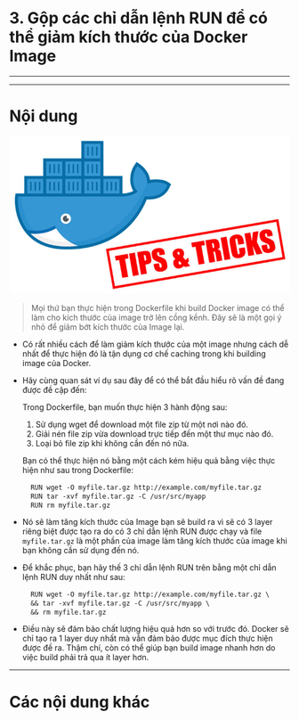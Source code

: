 # 3. Gộp các chỉ dẫn lệnh RUN để có thể giảm kích thước của Docker Image

____
____

# <a name="content">Nội dung</a>

![docker-tips-and-tricks.jpg](/images/docker-tips-and-tricks.jpg)

> Mọi thứ bạn thực hiện trong Dockerfile khi build Docker image có thể làm cho kích thước của image trở lên cồng kềnh. Đây sẽ là một gọi ý nhỏ để giảm bớt kích thước của Image lại.

- Có rất nhiều cách để làm giảm kích thước của một image nhưng cách dễ nhất để thực hiện đó là tận dụng cơ chế caching trong khi building image của Docker.

- Hãy cùng quan sát ví dụ sau đây để có thể bắt đầu hiểu rõ vấn đề đang được đề cập đến:

    Trong Dockerfile, bạn muốn thực hiện 3 hành động sau:

    1. Sử dụng wget để download một file zip từ một nơi nào đó.
    2. Giải nén file zip vừa download trực tiếp đến một thư mục nào đó.
    3. Loại bỏ file zip khi không cần đến nó nữa.

    Bạn có thể thực hiện nó bằng một cách kém hiệu quả bằng việc thực hiện như sau trong Dockerfile:

        RUN wget -O myfile.tar.gz http://example.com/myfile.tar.gz
        RUN tar -xvf myfile.tar.gz -C /usr/src/myapp
        RUN rm myfile.tar.gz

- Nó sẽ làm tăng kích thước của Image bạn sẽ build ra vì sẽ có 3 layer riêng biệt được tạo ra do có 3 chỉ dẫn lệnh RUN được chạy và file `myfile.tar.gz` là một phần của image làm tăng kích thước của image khi bạn không cần sử dụng đến nó.

- Để khắc phục, bạn hãy thế 3 chỉ dẫn lệnh RUN trên bằng một chỉ dẫn lệnh RUN duy nhất như sau:

        RUN wget -O myfile.tar.gz http://example.com/myfile.tar.gz \
        && tar -xvf myfile.tar.gz -C /usr/src/myapp \
        && rm myfile.tar.gz

- Điều này sẽ đảm bảo chất lượng hiệu quả hơn so với trước đó. Docker sẽ chỉ tạo ra 1 layer duy nhất mà vẫn đảm bảo được mục đích thực hiện được đề ra. Thậm chí, còn có thể giúp bạn build image nhanh hơn do việc build phải trả qua ít layer hơn.
____

# <a name="content-others">Các nội dung khác</a>
